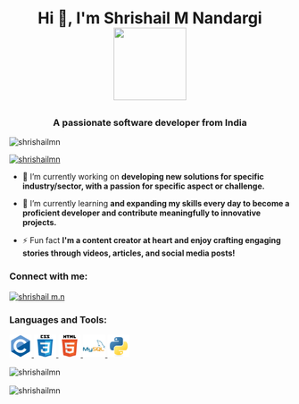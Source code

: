 <h1 align="center">Hi 👋, I'm Shrishail M Nandargi<img src="https://png.pngtree.com/png-clipart/20230914/original/pngtree-free-online-vector-png-image_12145926.png" height="130px" width="130px"></h1>
<h3 align="center">A passionate software developer from India</h3>

<p align="left"> <img src="https://komarev.com/ghpvc/?username=shrishailmn&label=Profile%20views&color=0e75b6&style=flat" alt="shrishailmn" /> </p>

<p align="left"> <a href="https://github.com/ryo-ma/github-profile-trophy"><img src="https://github-profile-trophy.vercel.app/?username=shrishailmn" alt="shrishailmn" /></a> </p>

- 🔭 I’m currently working on **developing new solutions for specific industry/sector, with a passion for specific aspect or challenge.**

- 🌱 I’m currently learning **and expanding my skills every day to become a proficient developer and contribute meaningfully to innovative projects.**

- ⚡ Fun fact **I'm a content creator at heart and enjoy crafting engaging stories through videos, articles, and social media posts!**

<h3 align="left">Connect with me:</h3>
<p align="left">
<a href="https://linkedin.com/in/shrishail m.n" target="blank"><img align="center" src="https://raw.githubusercontent.com/rahuldkjain/github-profile-readme-generator/master/src/images/icons/Social/linked-in-alt.svg" alt="shrishail m.n" height="30" width="40" /></a>
</p>

<h3 align="left">Languages and Tools:</h3>
<p align="left"> <a href="https://www.cprogramming.com/" target="_blank" rel="noreferrer"> <img src="https://raw.githubusercontent.com/devicons/devicon/master/icons/c/c-original.svg" alt="c" width="40" height="40"/> </a> <a href="https://www.w3schools.com/css/" target="_blank" rel="noreferrer"> <img src="https://raw.githubusercontent.com/devicons/devicon/master/icons/css3/css3-original-wordmark.svg" alt="css3" width="40" height="40"/> </a> <a href="https://www.w3.org/html/" target="_blank" rel="noreferrer"> <img src="https://raw.githubusercontent.com/devicons/devicon/master/icons/html5/html5-original-wordmark.svg" alt="html5" width="40" height="40"/> </a> <a href="https://www.mysql.com/" target="_blank" rel="noreferrer"> <img src="https://raw.githubusercontent.com/devicons/devicon/master/icons/mysql/mysql-original-wordmark.svg" alt="mysql" width="40" height="40"/> </a> <a href="https://www.python.org" target="_blank" rel="noreferrer"> <img src="https://raw.githubusercontent.com/devicons/devicon/master/icons/python/python-original.svg" alt="python" width="40" height="40"/> </a> </p>

<p><img align="center" src="https://github-readme-stats.vercel.app/api/top-langs?username=shrishailmn&show_icons=true&locale=en&layout=compact" alt="shrishailmn" /></p>

<p><img align="center" src="https://github-readme-streak-stats.herokuapp.com/?user=shrishailmn&" alt="shrishailmn" /></p>
